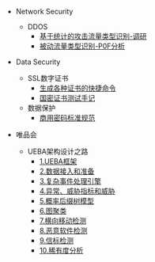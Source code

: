 
- Network Security
  - DDOS
    - [基于统计的攻击流量类型识别-调研](/network-security/ddos-research-1.md)
    - [被动流量类型识别-P0F分析](/network-security/p0f-analysis.md)

- Data Security
  - SSL数字证书
    - [生成各种证书的快捷命令](/data-security/ssl-tutorial.md)
    - [国密证书测试手记](/data-security/gmssl-tutorial.md)
  - 数据保护
    - [商用密码标准规范](/data-security/gmt-standard.md)

- 唯品会
  - UEBA架构设计之路
    - [1.UEBA框架](/vipshop-ueba/architecture.md)
    - [2.数据接入和准备](/vipshop-ueba/dataimport.md)
    - [3.复杂事件处理引擎](/vipshop-ueba/cep-engine.md)
    - [4.异常、威胁指标和威胁](/vipshop-ueba/risk-and-threaten.md)
    - [5.概率后缀树模型](/vipshop-ueba/pst-model.md)
    - [6.图聚类](/vipshop-ueba/graph-clustring.md)
    - [7.横向移动检测](/vipshop-ueba/Lateral-Movement-Risks.md)
    - [8.恶意软件检测](/vipshop-ueba/malicious-software.md)
    - [9.信标检测](/vipshop-ueba/beacon-detection.md)
    - [10.稀有度分析](/vipshop-ueba/Rarity-Analysis.md)
